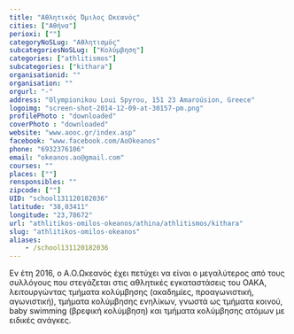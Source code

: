 ```yaml
---
title: "Αθλητικός Όμιλος Ωκεανός"
cities: ["Αθήνα"]
perioxi: [""]
categoryNoSLug: "Αθλητισμός"
subcategoriesNoSLug: ["Κολύμβηση"]
categories: ["athlitismos"]
subcategories: ["kithara"]
organisationid: ""
organisation: ""
orgurl: "-"
address: "Olympionikou Loui Spyrou, 151 23 Amaroúsion, Greece"
logoimg: "screen-shot-2014-12-09-at-30157-pm.png"
profilePhoto : "downloaded"
coverPhoto : "downloaded"
website: "www.aooc.gr/index.asp"
facebook: "www.facebook.com/AoOkeanos"
phone: "6932376106"
email: "okeanos.ao@gmail.com"
courses: ""
places: [""]
rensponsibles: ""
zipcode: [""]
UID: "school131120182036"
latitude: "38,03411"
longitude: "23,78672"
url: "athlitikos-omilos-okeanos/athina/athlitismos/kithara"
slug: "athlitikos-omilos-okeanos"
aliases:
    - /school131120182036
---
```





Εν έτη 2016, ο Α.Ο.Ωκεανός έχει πετύχει να είναι ο μεγαλύτερος από τους συλλόγους που στεγάζεται στις αθλητικές εγκαταστάσεις του ΟΑΚΑ, λειτουργώντας τμήματα κολύμβησης (ακαδημίες, προαγωνιστική, αγωνιστική), τμήματα κολύμβησης ενηλίκων, γνωστά ως τμήματα κοινού, baby swimming (βρεφική κολύμβηση) και τμήματα κολύμβησης ατόμων με ειδικές ανάγκες.